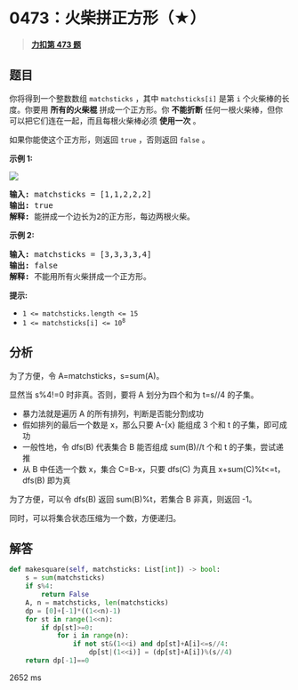 # 0473：火柴拼正方形（★）


> <u>**[力扣第 473 题](https://leetcode.cn/problems/matchsticks-to-square/)**</u>

## 题目

<p>你将得到一个整数数组 <code>matchsticks</code> ，其中 <code>matchsticks[i]</code> 是第 <code>i</code> 个火柴棒的长度。你要用 <strong>所有的火柴棍</strong> 拼成一个正方形。你 <strong>不能折断</strong> 任何一根火柴棒，但你可以把它们连在一起，而且每根火柴棒必须 <strong>使用一次</strong> 。</p>

<p>如果你能使这个正方形，则返回 <code>true</code> ，否则返回 <code>false</code> 。</p>



<p><strong>示例 1:</strong></p>

<p><img src="https://assets.leetcode.com/uploads/2021/04/09/matchsticks1-grid.jpg" /></p>

<pre>
<strong>输入:</strong> matchsticks = [1,1,2,2,2]
<strong>输出:</strong> true
<strong>解释:</strong> 能拼成一个边长为2的正方形，每边两根火柴。
</pre>

<p><strong>示例 2:</strong></p>

<pre>
<strong>输入:</strong> matchsticks = [3,3,3,3,4]
<strong>输出:</strong> false
<strong>解释:</strong> 不能用所有火柴拼成一个正方形。
</pre>



<p><strong>提示:</strong></p>

<ul>
<li><code>1 &lt;= matchsticks.length &lt;= 15</code></li>
<li><code>1 &lt;= matchsticks[i] &lt;= 10<sup>8</sup></code></li>
</ul>


## 分析

为了方便，令 A=matchsticks，s=sum(A)。

显然当 s%4!=0 时非真。否则，要将 A 划分为四个和为 t=s//4 的子集。
- 暴力法就是遍历 A 的所有排列，判断是否能分割成功
- 假如排列的最后一个数是 x，那么只要 A-{x} 能组成 3 个和 t 的子集，即可成功
- 一般性地，令 dfs(B) 代表集合 B 能否组成 sum(B)//t 个和 t 的子集，尝试递推
- 从 B 中任选一个数 x，集合 C=B-x，只要 dfs(C) 为真且 x+sum(C)%t<=t，dfs(B) 即为真

为了方便，可以令 dfs(B) 返回 sum(B)%t，若集合 B 非真，则返回 -1。

同时，可以将集合状态压缩为一个数，方便递归。


## 解答

```python
def makesquare(self, matchsticks: List[int]) -> bool:
    s = sum(matchsticks)
    if s%4:
        return False
    A, n = matchsticks, len(matchsticks)
    dp = [0]+[-1]*((1<<n)-1)
    for st in range(1<<n):
        if dp[st]>=0:
            for i in range(n):
                if not st&(1<<i) and dp[st]+A[i]<=s//4:
                    dp[st|(1<<i)] = (dp[st]+A[i])%(s//4)
    return dp[-1]==0
```
2652 ms


